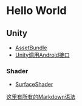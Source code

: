 # Hello World

## Unity
- [AssetBundle](AssetBundlesResources.md)
- [Unity调用Android接口](AndroidJavaObject.md)

### Shader
- [SurfaceShader](SurfaceShader.md)

[这里有所有的Markdown语法](https://help.github.com/articles/basic-writing-and-formatting-syntax/)
